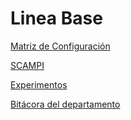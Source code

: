 # Linea Base

[Matriz de Configuración](Linea%20Base%203099a55f812d4a3ca625e1be37ff0143/Matriz%20de%20Configuracio%CC%81n%20d473a3e248e64c4f8d8bd9d36c520d08.md)

[SCAMPI](Linea%20Base%203099a55f812d4a3ca625e1be37ff0143/SCAMPI%2040ac763b86e64216b439fc605946db2a.md)

[Experimentos](Linea%20Base%203099a55f812d4a3ca625e1be37ff0143/Experimentos%204a666a1e3fd04934b668d7dc2ddada52.md)

[Bitácora del departamento](Linea%20Base%203099a55f812d4a3ca625e1be37ff0143/Bita%CC%81cora%20del%20departamento%200899bd2a14a24a9a825f74eab94d34d7.md)